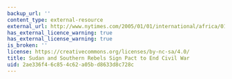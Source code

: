 ```yaml
---
backup_url: ''
content_type: external-resource
external_url: http://www.nytimes.com/2005/01/01/international/africa/01sudan.html
has_external_licence_warning: true
has_external_license_warning: true
is_broken: ''
license: https://creativecommons.org/licenses/by-nc-sa/4.0/
title: Sudan and Southern Rebels Sign Pact to End Civil War
uid: 2ae336f4-6c85-4c62-a05b-d8633d8c728c
---
```

